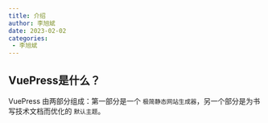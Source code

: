 ```yaml
---
title: 介绍
author: 李旭斌
date: 2023-02-02
categories:
 - 李旭斌
---
```


## VuePress是什么？

VuePress 由两部分组成：第一部分是一个 `极简静态网站生成器`，另一个部分是为书写技术文档而优化的 `默认主题`。
